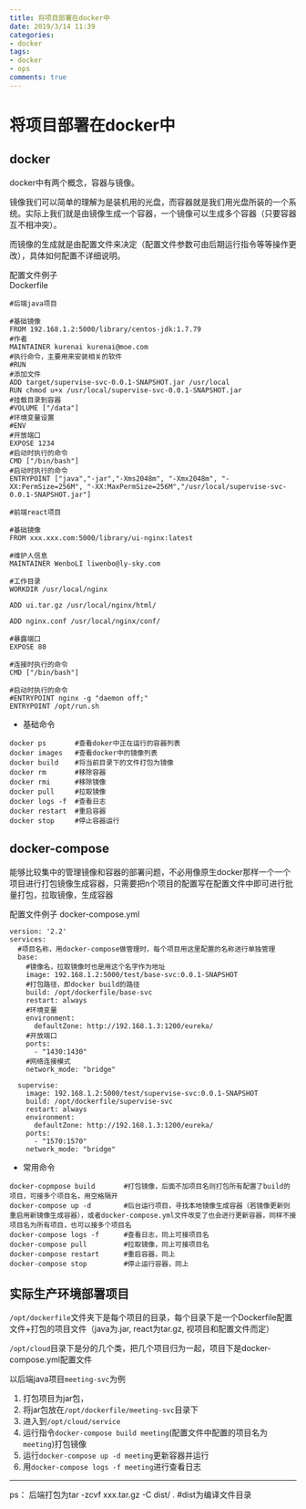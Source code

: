 ```yaml
---
title: 将项目部署在docker中
date: 2019/3/14 11:39
categories: 
- docker
tags: 
- docker
- ops
comments: true
---
```

# 将项目部署在docker中 #
## docker
docker中有两个概念，容器与镜像。 

镜像我们可以简单的理解为是装机用的光盘，而容器就是我们用光盘所装的一个系统。实际上我们就是由镜像生成一个容器，一个镜像可以生成多个容器（只要容器互不相冲突）。

而镜像的生成就是由配置文件来决定（配置文件参数可由后期运行指令等等操作更改），具体如何配置不详细说明。

配置文件例子  
Dockerfile
```
#后端java项目

#基础镜像
FROM 192.168.1.2:5000/library/centos-jdk:1.7.79
#作者
MAINTAINER kurenai kurenai@moe.com
#执行命令，主要用来安装相关的软件
#RUN 
#添加文件
ADD target/supervise-svc-0.0.1-SNAPSHOT.jar /usr/local
RUN chmod u+x /usr/local/supervise-svc-0.0.1-SNAPSHOT.jar
#挂载目录到容器
#VOLUME ["/data"]
#环境变量设置
#ENV 
#开放端口
EXPOSE 1234
#启动时执行的命令
CMD ["/bin/bash"]
#启动时执行的命令
ENTRYPOINT ["java","-jar","-Xms2048m", "-Xmx2048m", "-XX:PermSize=256M", "-XX:MaxPermSize=256M","/usr/local/supervise-svc-0.0.1-SNAPSHOT.jar"]
```
```
#前端react项目

#基础镜像
FROM xxx.xxx.com:5000/library/ui-nginx:latest

#维护人信息
MAINTAINER WenboLI liwenbo@ly-sky.com

#工作目录
WORKDIR /usr/local/nginx

ADD ui.tar.gz /usr/local/nginx/html/

ADD nginx.conf /usr/local/nginx/conf/

#暴露端口
EXPOSE 80

#连接时执行的命令
CMD ["/bin/bash"]

#启动时执行的命令
#ENTRYPOINT nginx -g "daemon off;"
ENTRYPOINT /opt/run.sh
```
- 基础命令

```
docker ps       #查看doker中正在运行的容器列表
docker images   #查看docker中的镜像列表
docker build    #将当前目录下的文件打包为镜像
docker rm       #移除容器
docker rmi      #移除镜像
docker pull     #拉取镜像
docker logs -f  #查看日志
docker restart  #重启容器
docker stop     #停止容器运行
```

## docker-compose
能够比较集中的管理镜像和容器的部署问题，不必用像原生docker那样一个一个项目进行打包镜像生成容器，只需要把n个项目的配置写在配置文件中即可进行批量打包，拉取镜像，生成容器

配置文件例子
docker-compose.yml

```
version: '2.2'
services:
  #项目名称，用docker-compose做管理时，每个项目用这里配置的名称进行单独管理
  base:
    #镜像名，拉取镜像时也是用这个名字作为地址
    image: 192.168.1.2:5000/test/base-svc:0.0.1-SNAPSHOT 
    #打包路径，即docker build的路径
    build: /opt/dockerfile/base-svc
    restart: always
    #环境变量
    environment:
      defaultZone: http://192.168.1.3:1200/eureka/
    #开放端口
    ports: 
      - "1430:1430"
    #网络连接模式
    network_mode: "bridge"

  supervise:
    image: 192.168.1.2:5000/test/supervise-svc:0.0.1-SNAPSHOT
    build: /opt/dockerfile/supervise-svc
    restart: always
    environment:
      defaultZone: http://192.168.1.3:1200/eureka/
    ports: 
      - "1570:1570"
    network_mode: "bridge"
```
- 常用命令

```
docker-copmpose build       #打包镜像，后面不加项目名则打包所有配置了build的项目，可接多个项目名，用空格隔开
docker-compose up -d        #后台运行项目，寻找本地镜像生成容器（若镜像更新则重启用新镜像生成容器），或者docker-compose.yml文件改变了也会进行更新容器，同样不接项目名为所有项目，也可以接多个项目名
docker-compose logs -f      #查看日志，同上可接项目名
docker-compose pull         #拉取镜像，同上可接项目名
docker-compose restart      #重启容器，同上
docker-compose stop         #停止运行容器，同上
```

## 实际生产环境部署项目

`/opt/dockerfile`文件夹下是每个项目的目录，每个目录下是一个Dockerfile配置文件+打包的项目文件（java为.jar, react为tar.gz, 视项目和配置文件而定）

`/opt/cloud`目录下是分的几个类，把几个项目归为一起，项目下是docker-compose.yml配置文件

以后端java项目`meeting-svc`为例 
1. 打包项目为jar包，
2. 将jar包放在`/opt/dockerfile/meeting-svc`目录下
3. 进入到`/opt/cloud/service`
4. 运行指令`docker-compose build meeting`(配置文件中配置的项目名为`meeting`)打包镜像
5. 运行`docker-compose up -d meeting`更新容器并运行
6. 用`docker-compose logs -f meeting`进行查看日志
---
ps： 后端打包为tar -zcvf xxx.tar.gz -C dist/ .      #dist为编译文件目录